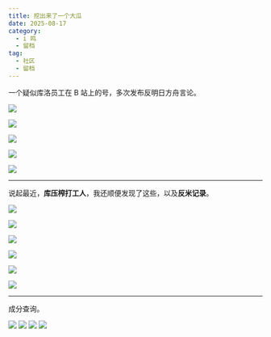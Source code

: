 ```yaml
---
title: 挖出来了一个大瓜
date: 2025-08-17
category:
  - i 鸣
  - 留档
tag:
  - 社区
  - 留档
---
```


一个疑似库洛员工在 B 站上的号，多次发布反明日方舟言论。

![](https://raw.githubusercontent.com/bxx-114514/iming-blog/refs/heads/main/images/20250702/1.jpg)

![](https://raw.githubusercontent.com/bxx-114514/iming-blog/refs/heads/main/images/20250702/2.jpg)

![](https://raw.githubusercontent.com/bxx-114514/iming-blog/refs/heads/main/images/20250702/3.jpg)

![](https://raw.githubusercontent.com/bxx-114514/iming-blog/refs/heads/main/images/20250702/4.jpg)

![](https://raw.githubusercontent.com/bxx-114514/iming-blog/refs/heads/main/images/20250702/5.jpg)

---

说起最近，**库压榨打工人**，我还顺便发现了这些，以及**反米记录**。

![](https://raw.githubusercontent.com/bxx-114514/iming-blog/refs/heads/main/images/20250702/6-1.jpg)

![](https://raw.githubusercontent.com/bxx-114514/iming-blog/refs/heads/main/images/20250702/6-2.jpg)

![](https://raw.githubusercontent.com/bxx-114514/iming-blog/refs/heads/main/images/20250702/6-3.jpg)

![](https://raw.githubusercontent.com/bxx-114514/iming-blog/refs/heads/main/images/20250702/6-4.jpg)

![](https://raw.githubusercontent.com/bxx-114514/iming-blog/refs/heads/main/images/20250702/6-5.jpg)

![](https://raw.githubusercontent.com/bxx-114514/iming-blog/refs/heads/main/images/20250702/6-6.jpg)

---

成分查询。

![](https://raw.githubusercontent.com/bxx-114514/iming-blog/refs/heads/main/images/20250702/7-1.jpg)
![](https://raw.githubusercontent.com/bxx-114514/iming-blog/refs/heads/main/images/20250702/7-2.jpg)
![](https://raw.githubusercontent.com/bxx-114514/iming-blog/refs/heads/main/images/20250702/7-3.jpg)
![](https://raw.githubusercontent.com/bxx-114514/iming-blog/refs/heads/main/images/20250702/7-4.jpg)
